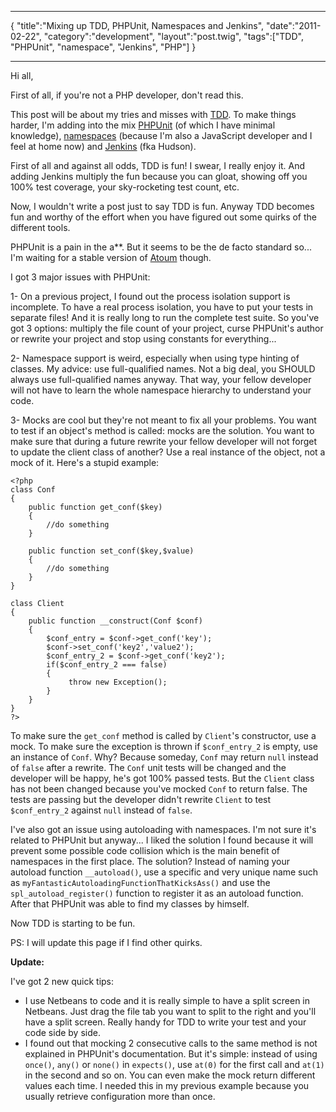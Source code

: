 ***
{
    "title":"Mixing up TDD, PHPUnit, Namespaces and Jenkins",
    "date":"2011-02-22",
    "category":"development",
    "layout":"post.twig",
    "tags":["TDD", "PHPUnit", "namespace", "Jenkins", "PHP"]
}
***

Hi all,

First of all, if you're not a PHP developer, don't read this.

This post will be about my tries and misses with [TDD](http://en.wikipedia.org/wiki/Test-driven_development). To make things harder, I'm adding into the mix [PHPUnit](http://www.phpunit.de/manual/3.6/en/index.html) (of which I have minimal knowledge), [namespaces](http://www.php.net/manual/en/language.namespaces.php) (because I'm also a JavaScript developer and I feel at home now) and [Jenkins](http://jenkins-ci.org/) (fka Hudson).

First of all and against all odds, TDD is fun! I swear, I really enjoy it. And adding Jenkins multiply the fun because you can gloat, showing off you 100% test coverage, your sky-rocketing test count, etc.

Now, I wouldn't write a post just to say TDD is fun. Anyway TDD becomes fun and worthy of the effort when you have figured out some quirks of the different tools.

PHPUnit is a pain in the a\*\*. But it seems to be the de facto standard so... I'm waiting for a stable version of [Atoum](http://blog.mageekbox.net/?category/Projets/atoum) though.

I got 3 major issues with PHPUnit:

1- On a previous project, I found out the process isolation support is incomplete. To have a real process isolation, you have to put your tests in separate files! And it is really long to run the complete test suite. So you've got 3 options: multiply the file count of your project, curse PHPUnit's author or rewrite your project and stop using constants for everything...

2- Namespace support is weird, especially when using type hinting of classes. My advice: use full-qualified names. Not a big deal, you SHOULD always use full-qualified names anyway. That way, your fellow developer will not have to learn the whole namespace hierarchy to understand your code.

3- Mocks are cool but they're not meant to fix all your problems. You want to test if an object's method is called: mocks are the solution. You want to make sure that during a future rewrite your fellow developer will not forget to update the client class of another? Use a real instance of the object, not a mock of it. Here's a stupid example:

    <?php
    class Conf
    {
        public function get_conf($key)
        {
            //do something
        }

        public function set_conf($key,$value)
        {
            //do something
        }
    }

    class Client
    {
        public function __construct(Conf $conf)
        {
            $conf_entry = $conf->get_conf('key');
            $conf->set_conf('key2','value2');
            $conf_entry_2 = $conf->get_conf('key2');
            if($conf_entry_2 === false)
            {
                 throw new Exception();
            }
        }
    }
    ?>


To make sure the ``get_conf`` method is called by ``Client``'s constructor, use a mock.
To make sure the exception is thrown if ``$conf_entry_2`` is empty, use an instance of ``Conf``. Why?
Because someday, ``Conf`` may return ``null`` instead of ``false`` after a rewrite. The ``Conf`` unit tests will be changed and the developer will be happy, he's got 100% passed tests. But the ``Client`` class has not been changed because you've mocked ``Conf`` to return false. The tests are passing but the developer didn't rewrite ``Client`` to test ``$conf_entry_2`` against ``null`` instead of ``false``.

I've also got an issue using autoloading with namespaces. I'm not sure it's related to PHPUnit but anyway... I liked the solution I found because it will prevent some possible code collision which is the main benefit of namespaces in the first place. The solution? Instead of naming your autoload function ``__autoload()``, use a specific and very unique name such as ``myFantasticAutoloadingFunctionThatKicksAss()`` and use the ``spl_autoload_register()`` function to register it as an autoload function. After that PHPUnit was able to find my classes by himself.

Now TDD is starting to be fun.

PS: I will update this page if I find other quirks.

__Update:__

I've got 2 new quick tips:

* I use Netbeans to code and it is really simple to have a split screen in Netbeans. Just drag the file tab you want to split to the right and you'll have a split screen. Really handy for TDD to write your test and your code side by side.
* I found out that mocking 2 consecutive calls to the same method is not explained in PHPUnit's documentation. But it's simple: instead of using ``once()``, ``any()`` or ``none()`` in ``expects()``, use ``at(0)`` for the first call and ``at(1)`` in the second and so on. You can even make the mock return different values each time. I needed this in my previous example because you usually retrieve configuration more than once.
